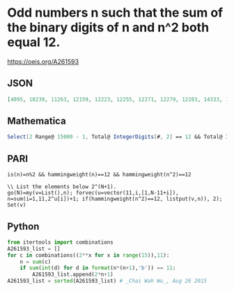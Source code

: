 # Odd numbers n such that the sum of the binary digits of n and n^2 both equal 12\.
https://oeis.org/A261593
## JSON
```JSON
[4095, 10239, 11263, 12159, 12223, 12255, 12271, 12279, 12283, 14333, 15351, 15355, 15743, 15807, 18431, 19455, 19967, 20351, 20477, 22015, 22495, 22511, 24031, 24303, 24431, 24445, 25599, 26615, 26621, 27519, 27631, 27639, 28095, 28411, 28413, 28511, 28541, 28575]
```
## Mathematica
```Mathematica
Select[2 Range@ 15000 - 1, Total@ IntegerDigits[#, 2] == 12 && Total@ IntegerDigits[#^2, 2] == 12 &] (* _Michael De Vlieger_, Aug 27 2015 *)
```
## PARI
```PARI
is(n)=n%2 && hammingweight(n)==12 && hammingweight(n^2)==12
```
```PARI
\\ List the elements below 2^(N+1).
go(N)=my(v=List(),n); forvec(u=vector(11,i,[1,N-11+i]), n=sum(i=1,11,2^u[i])+1; if(hammingweight(n^2)==12, listput(v,n)), 2); Set(v)
```
## Python
```Python
from itertools import combinations
A261593_list = []
for c in combinations((2**x for x in range(15)),11):
    n = sum(c)
    if sum(int(d) for d in format(n*(n+1),'b')) == 11:
        A261593_list.append(2*n+1)
A261593_list = sorted(A261593_list) # _Chai Wah Wu_, Aug 26 2015
```
